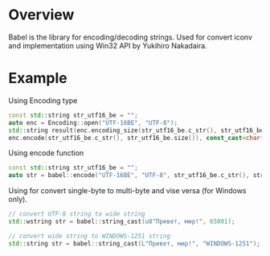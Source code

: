 # Overview

Babel is the library for encoding/decoding strings. Used for convert iconv and implementation using Win32 API by Yukihiro Nakadaira.

# Example

Using Encoding type

```c++
const std::string str_utf16_be = "";
auto enc = Encoding::open("UTF-16BE", "UTF-8");
std::string result(enc.encoding_size(str_utf16_be.c_str(), str_utf16_be.size()), 0);
enc.encode(str_utf16_be.c_str(), str_utf16_be.size()), const_cast<char*>(result.data()), result.size());
```

Using encode function

```c++
const std::string str_utf16_be = "";
auto str = babel::encode("UTF-16BE", "UTF-8", str_utf16_be.c_str(), str_utf16_be.size());
```

Using for convert single-byte to multi-byte and vise versa (for Windows only).

```c++
// convert UTF-8 string to wide string
std::wstring str = babel::string_cast(u8"Привет, мир!", 65001);

// convert wide string to WINDOWS-1251 string
std::string str = babel::string_cast(L"Привет, мир!", "WINDOWS-1251");
```
